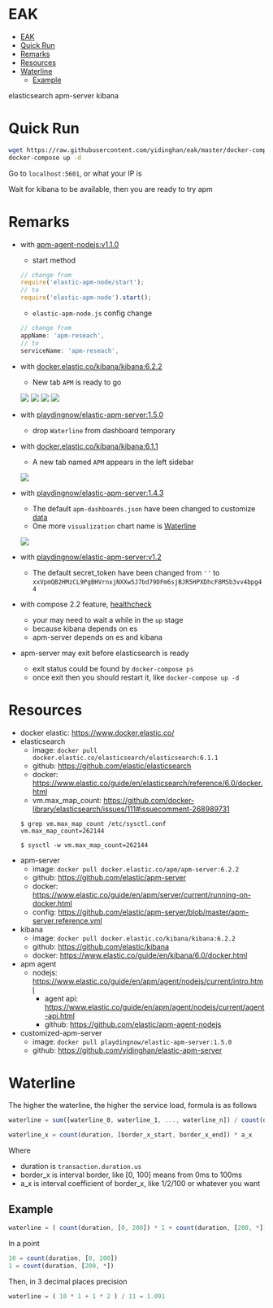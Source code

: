 # EAK

<!-- TOC -->

- [EAK](#eak)
- [Quick Run](#quick-run)
- [Remarks](#remarks)
- [Resources](#resources)
- [Waterline](#waterline)
  - [Example](#example)

<!-- /TOC -->

elasticsearch apm-server kibana

# Quick Run

```sh
wget https://raw.githubusercontent.com/yidinghan/eak/master/docker-compose.yml
docker-compose up -d
```

Go to `localhost:5601`, or what your IP is

Wait for kibana to be available, then you are ready to try apm

# Remarks
- with [apm-agent-nodejs:v1.1.0](https://github.com/elastic/apm-agent-nodejs/tree/v1.1.0)
  - start method

  ```js
  // change from
  require('elastic-apm-node/start');
  // to
  require('elastic-apm-node').start();
  ```
  - `elastic-apm-node.js` config change
  ```js
  // change from
  appName: 'apm-reseach',
  // to
  serviceName: 'apm-reseach',
  ```

- with [docker.elastic.co/kibana/kibana:6.2.2](https://github.com/elastic/kibana/tree/6.2.2)
  - New tab `APM` is ready to go

   ![](http://om4h4iqhe.bkt.clouddn.com/kibana-apm-services.jpg)
   ![](http://om4h4iqhe.bkt.clouddn.com/kibana-apm-service.jpg)
   ![](http://om4h4iqhe.bkt.clouddn.com/kibana-apm-request.jpg)
   ![](http://om4h4iqhe.bkt.clouddn.com/kibana-apm-pg-span.jpg)

- with [playdingnow/elastic-apm-server:1.5.0](https://github.com/yidinghan/elastic-apm-server/tree/1.5.0)
  - drop `Waterline` from dashboard temporary
- with [docker.elastic.co/kibana/kibana:6.1.1](https://github.com/elastic/kibana/tree/6.1.1)
  - A new tab named `APM` appears in the left sidebar

   ![](http://om4h4iqhe.bkt.clouddn.com/kibana-tab-apm.jpg)

- with [playdingnow/elastic-apm-server:1.4.3](https://github.com/yidinghan/elastic-apm-server/tree/1.4.3)
   - The default `apm-dashboards.json` have been changed to customize [data](https://github.com/yidinghan/elastic-apm-server/blob/master/apm-dashboards.json)
   - One more `visualization` chart name is [Waterline](#waterline)

   ![](http://om4h4iqhe.bkt.clouddn.com/apm-waterline.jpg)

- with [playdingnow/elastic-apm-server:v1.2](https://github.com/yidinghan/elastic-apm-server/tree/v1.2)
   - The default secret_token have been changed from `''` to `xxVpmQB2HMzCL9PgBHVrnxjNXXw5J7bd79DFm6sjBJR5HPXDhcF8MSb3vv4bpg44`
- with compose 2.2 feature, [healthcheck](https://docs.docker.com/compose/compose-file/compose-file-v2/#healthcheck)
   - your may need to wait a while in the `up` stage
   - because kibana depends on es
   - apm-server depends on es and kibana
- apm-server may exit before elasticsearch is ready
   - exit status could be found by `docker-compose ps`
   - once exit then you should restart it, like `docker-compose up -d`

# Resources
- docker elastic: https://www.docker.elastic.co/
- elasticsearch
  - image: `docker pull docker.elastic.co/elasticsearch/elasticsearch:6.1.1`
  - github: https://github.com/elastic/elasticsearch
  - docker: https://www.elastic.co/guide/en/elasticsearch/reference/6.0/docker.html
  - vm.max_map_count: https://github.com/docker-library/elasticsearch/issues/111#issuecomment-268989731
  ```shell
  $ grep vm.max_map_count /etc/sysctl.conf
  vm.max_map_count=262144

  $ sysctl -w vm.max_map_count=262144
  ```
- apm-server
  - image: `docker pull docker.elastic.co/apm/apm-server:6.2.2`
  - github: https://github.com/elastic/apm-server
  - docker: https://www.elastic.co/guide/en/apm/server/current/running-on-docker.html
  - config: https://github.com/elastic/apm-server/blob/master/apm-server.reference.yml
- kibana
  - image: `docker pull docker.elastic.co/kibana/kibana:6.2.2`
  - github: https://github.com/elastic/kibana
  - docker: https://www.elastic.co/guide/en/kibana/6.0/docker.html
- apm agent
  - nodejs: https://www.elastic.co/guide/en/apm/agent/nodejs/current/intro.html
    - agent api: https://www.elastic.co/guide/en/apm/agent/nodejs/current/agent-api.html
    - github: https://github.com/elastic/apm-agent-nodejs
- customized-apm-server
  - image: `docker pull playdingnow/elastic-apm-server:1.5.0`
  - github: https://github.com/yidinghan/elastic-apm-server

# Waterline

The higher the waterline, the higher the service load, formula is as follows

```js
waterline = sum([waterline_0, waterline_1, ..., waterline_n]) / count(duration)

waterline_x = count(duration, [border_x_start, border_x_end]) * a_x
```

Where

- duration is `transaction.duration.us`
- border_x is interval border, like [0, 100] means from 0ms to 100ms
- a_x is interval coefficient of border_x, like 1/2/100 or whatever you want


## Example

```js
waterline = ( count(duration, [0, 200]) * 1 + count(duration, [200, *]) * 2 ) / count(duration)
```

In a point

```js
10 = count(duration, [0, 200])
1 = count(duration, [200, *])
```

Then, in 3 decimal places precision

```js
waterline = ( 10 * 1 + 1 * 2 ) / 11 = 1.091
```